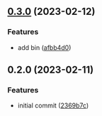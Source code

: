 

## [0.3.0](https://github.com/ToppleTheNun/delete-publishconfig-directory/compare/0.2.0...0.3.0) (2023-02-12)


### Features

* add bin ([afbb4d0](https://github.com/ToppleTheNun/delete-publishconfig-directory/commit/afbb4d0dffbc663d51daf958f589f78b7fd746b4))

## 0.2.0 (2023-02-11)

### Features

- initial commit ([2369b7c](https://github.com/ToppleTheNun/delete-publishconfig-directory/commit/2369b7cff3c8b575fac847e84e9e2d74bf0fa2ba))